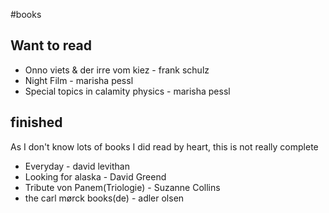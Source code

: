 #books

## Want to read
 * Onno viets & der irre vom kiez - frank schulz
 * Night Film - marisha pessl
 * Special topics in calamity physics - marisha pessl

## finished
As I don't know lots of books I did read by heart, this is not really complete

 * Everyday - david levithan
 * Looking for alaska - David Greend
 * Tribute von Panem(Triologie) - Suzanne Collins
 * the carl mørck books(de) - adler olsen